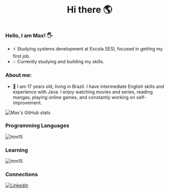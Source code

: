 <!--título-->
<div id="user-content-toc">
  <ul align="center">
    <summary><h1 style="display: inline-block">Hi there 🌎</h1></summary>
</div>

<!-- Presentation -->
### Hello, I am Max! 🖐️
<p>

- ⚡ Studying systems development at Escola SESI, focused in getting my first job.
- 💡 Currently studying and building my skills.
</p>

### About me:
<p>

- 🌱 I am 17 years old, living in Brazil. I have intermediate English skills and experience with Java. I enjoy watching movies and series, reading mangas, playing online games, and constantly working on self-improvement.

</p>



![Max's GitHub stats](https://github-readme-stats.vercel.app/api?username=Max-Leal&show_icons=true&theme=radical)

### Programming Languages
<div style="display: inline_block">
<img align="center" alt="htm15" src="https://img.shields.io/badge/Java-ED8B00?style=for-the-badge&logo=openjdk&logoColor=white" />
</div>

### Learning
<img align="center" alt="htm15" src="https://img.shields.io/badge/Python-3776AB?style=for-the-badge&logo=python&logoColor=white" />

### Connections
[![LinkedIn](https://img.shields.io/badge/LinkedIn-0077B5?style=for-the-badge&logo=linkedin&logoColor=white)]([https://](https://br.linkedin.com/in/max-a-leal-da-silva-ab5713333?trk=people-guest_people_search-card))


